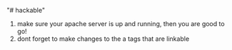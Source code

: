 "# hackable" 
1. make sure your apache server is up and running, then you are good to go!
2. dont forget to make changes to the a tags that are linkable